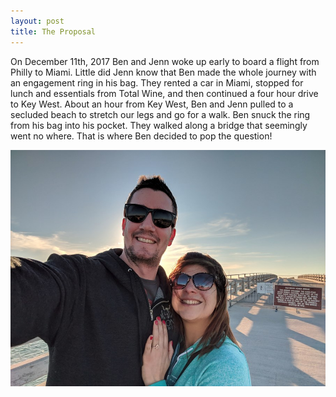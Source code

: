 ```yaml
---
layout: post
title: The Proposal
---
```


On December 11th, 2017 Ben and Jenn woke up early to board a flight from Philly to Miami. Little did Jenn know that Ben made the whole journey with an engagement ring in his bag. They rented a car in Miami, stopped for lunch and essentials from Total Wine, and then continued a four hour drive to Key West. About an hour from Key West, Ben and Jenn pulled to a secluded beach to stretch our legs and go for a walk. Ben snuck the ring from his bag into his pocket. They walked along a bridge that seemingly went no where. That is where Ben decided to pop the question!

![Bridge to nowhere](/assets/img/engagement.jpg)
